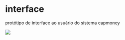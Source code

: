 # interface
protótipo de interface ao usuário do sistema capmoney

<img src="https://media.giphy.com/media/320DbHyV9t2d79iPmL/giphy.gif">
